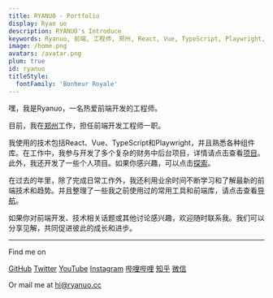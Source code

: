 ```yaml
---
title: RYANUO - Portfolio
display: Ryan uo
description: RYANUO's Introduce
keywords: Ryanuo, 前端, 工程师, 郑州, React, Vue, TypeScript, Playwright, 组件库, 财务中后台项目, 个人项目, 前端技术, 导航, GitHub, Twitter, YouTube, Instagram, 哔哩哔哩, 知乎, 微信
image: /home.png
avatars: /avatar.png
plum: true
id: ryanuo
titleStyle:
  fontFamily: 'Bonheur Royale'
---
```


嘿，我是Ryanuo，一名热爱前端开发的工程师。

目前，我在[郑州](https://maps.app.goo.gl/5QSUAwVa8WJZyUFX9)工作，担任前端开发工程师一职。

我使用的技术包括React、Vue、TypeScript和Playwright，并且熟悉各种组件库。在工作中，我参与开发了多个复杂的财务中后台项目，详情请点击查看[项目](/zh/projects)。此外，我还开发了一些个人项目。如果你感兴趣，可以点击[探索](/zh/demos)。

<!-- MdItReplace workyears dynamically calculate the number of years of service -->

在过去的<WordYear/>年里，除了完成日常工作外，我还利用业余时间不断学习和了解最新的前端技术和趋势。并且整理了一些我之前使用过的常用工具和前端库，请点击查看[导航](/zh/navs)。

如果你对前端开发、技术相关话题或其他讨论感兴趣，欢迎随时联系我。我们可以分享见解，共同促进彼此的成长和进步。

<div flex-auto />

---

Find me on

<p flex="~ gap-3 wrap" class="mt--2!">
  <a href="https://github.com/ryanuo" target="_blank"><span op75 i-simple-icons-github /> GitHub</a>
  <a href="https://x.com/ryan7co" target="_blank"><span op75 i-ri-twitter-x-fill /> Twitter</a>
  <a href="https://www.youtube.com/@coRyan" target="_blank"><span op75 i-simple-icons-youtube /> YouTube</a>
  <a href="https://www.instagram.com/ryanuo007" target="_blank"><span op75 i-simple-icons-instagram /> Instagram</a>
  <a href="https://space.bilibili.com/417034781" target="_blank"><span op75 i-simple-icons-bilibili /> 哔哩哔哩</a>
  <a href="https://www.zhihu.com/people/iui9" target="_blank"><span op75 i-simple-icons-zhihu /> 知乎</a>
  <a href="https://mp.weixin.qq.com/s/fQlYFI0aCwrow11HMJwkEw" target="_blank"><span op75 i-simple-icons-wechat /> 微信</a>
</p>

Or mail me at hi@ryanuo.cc
